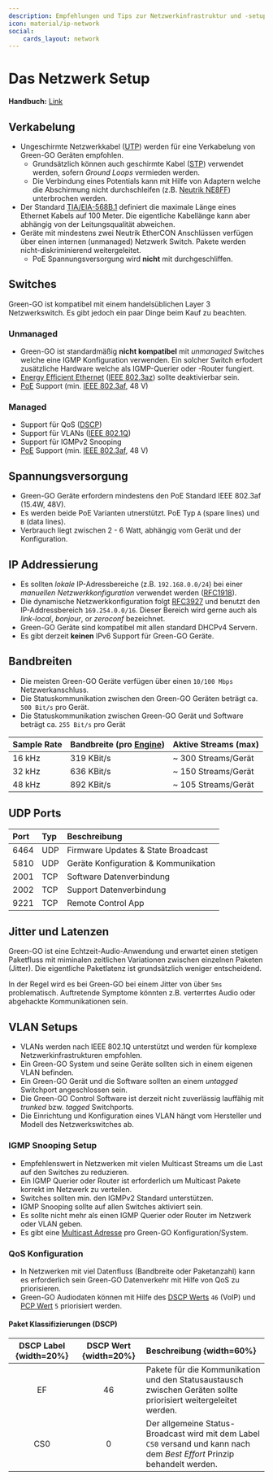 ```yaml
---
description: Empfehlungen und Tips zur Netzwerkinfrastruktur und -setup
icon: material/ip-network
social:
    cards_layout: network
---
```

# Das Netzwerk Setup

**Handbuch:** [Link](https://manual.greengoconnect.com/en/guides/network/)

## Verkabelung

- Ungeschirmte Netzwerkkabel ([UTP](https://de.wikipedia.org/wiki/Twisted-Pair-Kabel#UTP)) werden für eine Verkabelung von Green-GO Geräten empfohlen.
    - Grundsätzlich können auch geschirmte Kabel ([STP](https://de.wikipedia.org/wiki/Twisted-Pair-Kabel#STP)) verwendet werden, sofern _Ground Loops_ vermieden werden.
    - Die Verbindung eines Potentials kann mit Hilfe von Adaptern welche die Abschirmung nicht durchschleifen (z.B. [Neutrik NE8FF](https://www.neutrik.com/en/product/ne8ff)) unterbrochen werden.
- Der Standard [TIA/EIA-568B.1](https://www.csd.uoc.gr/~hy435/material/TIA-EIA-568-B.1.pdf) definiert die maximale Länge eines Ethernet Kabels auf 100 Meter. Die eigentliche Kabellänge kann aber abhängig von der Leitungsqualität abweichen.
- Geräte mit mindestens zwei Neutrik EtherCON Anschlüssen verfügen über einen internen (unmanaged) Netzwerk Switch. Pakete werden nicht-diskriminierend weitergeleitet.
    - PoE Spannungsversorgung wird **nicht** mit durchgeschliffen.

## Switches

Green-GO ist kompatibel mit einem handelsüblichen Layer 3 Netzwerkswitch. Es gibt jedoch ein paar Dinge beim Kauf zu beachten.

### Unmanaged

- Green-GO ist standardmäßig **nicht kompatibel** mit _unmanaged_ Switches welche eine IGMP Konfiguration verwenden. Ein solcher Switch erfodert zusätzliche Hardware welche als IGMP-Querier oder -Router fungiert.
- [Energy Efficient Ethernet](https://de.wikipedia.org/wiki/Energy_Efficient_Ethernet) ([IEEE 802.3az](https://standards.ieee.org/ieee/802.3az/4270/)) sollte deaktivierbar sein.
- [PoE](https://de.wikipedia.org/wiki/Power_over_Ethernet) Support (min. [IEEE 802.3af](https://standards.ieee.org/ieee/802.3af/1090/), 48 V)

### Managed

- Support für QoS ([DSCP](https://de.wikipedia.org/wiki/DiffServ))
- Support für VLANs ([IEEE 802.1Q](https://standards.ieee.org/ieee/802.1Q/6844/))
- Support für IGMPv2 Snooping
- [PoE](https://de.wikipedia.org/wiki/Power_over_Ethernet) Support (min. [IEEE 802.3af](https://standards.ieee.org/ieee/802.3af/1090/), 48 V)

## Spannungsversorgung

- Green-GO Geräte erfordern mindestens den PoE Standard IEEE 802.3af (15.4W, 48V).
- Es werden beide PoE Varianten utnerstützt. PoE Typ `A` (spare lines) und `B` (data lines).
- Verbrauch liegt zwischen 2 - 6 Watt, abhängig vom Gerät und der Konfiguration.

## IP Addressierung

- Es sollten _lokale_ IP-Adressbereiche (z.B. `192.168.0.0/24`) bei einer _manuellen Netzwerkkonfiguration_ verwendet werden ([RFC1918](https://datatracker.ietf.org/doc/html/rfc1918)).
- Die dynamische Netzwerkkonfiguration folgt [RFC3927](https://datatracker.ietf.org/doc/html/rfc3927) und benutzt den IP-Addressbereich `169.254.0.0/16`. Dieser Bereich wird gerne auch als _link-local_, _bonjour_, or _zeroconf_ bezeichnet. 
- Green-GO Geräte sind kompatibel mit allen standard DHCPv4 Servern.
- Es gibt derzeit **keinen** IPv6 Support für Green-GO Geräte.

## Bandbreiten

- Die meisten Green-GO Geräte verfügen über einen `10/100 Mbps` Netzwerkanschluss.
- Die Statuskommunikation zwischen den Green-GO Geräten beträgt ca. `500 Bit/s` pro Gerät.
- Die Statuskommunikation zwischen Green-GO Gerät und Software beträgt ca. `255 Bit/s` pro Gerät

| Sample Rate | Bandbreite (pro [Engine](https://manual.greengoconnect.com/en/glossary/#green-go-engine)) | Aktive Streams (max) |
| :-- | :-- | :-- |
| 16 kHz | 319 KBit/s | ~ 300 Streams/Gerät |
| 32 kHz | 636 KBit/s | ~ 150 Streams/Gerät |
| 48 kHz | 892 KBit/s | ~ 105 Streams/Gerät |

## UDP Ports

| Port | Typ | Beschreibung |
| :-- | :-- | :-- |
| 6464 | UDP | Firmware Updates & State Broadcast |
| 5810 | UDP | Geräte Konfiguration & Kommunikation |
| 2001 | TCP | Software Datenverbindung |
| 2002 | TCP | Support Datenverbindung |
| 9221 | TCP | Remote Control App |

## Jitter und Latenzen

Green-GO ist eine Echtzeit-Audio-Anwendung und erwartet einen stetigen Paketfluss mit miminalen zeitlichen Variationen zwischen einzelnen Paketen (Jitter). Die eigentliche Paketlatenz ist grundsätzlich weniger entscheidend.

In der Regel wird es bei Green-GO bei einem Jitter von über `5ms` problematisch. Auftretende Symptome könnten z.B. verterrtes Audio oder abgehackte Kommunikationen sein.

## VLAN Setups

- VLANs werden nach IEEE 802.1Q unterstützt und werden für komplexe Netzwerkinfrastrukturen empfohlen.
- Ein Green-GO System und seine Geräte sollten sich in einem eigenen VLAN befinden.
- Ein Green-GO Gerät und die Software sollten an einem _untagged_ Switchport angeschlossen sein.
- Die Green-GO Control Software ist derzeit nicht zuverlässig lauffähig mit _trunked_ bzw. _tagged_ Switchports.
- Die Einrichtung und Konfiguration eines VLAN hängt vom Hersteller und Modell des Netzwerkswitches ab.

### IGMP Snooping Setup

- Empfehlenswert in Netzwerken mit vielen Multicast Streams um die Last auf den Switches zu reduzieren.
- Ein IGMP Querier oder Router ist erforderlich um Multicast Pakete korrekt im Netzwerk zu verteilen.
- Switches sollten min. den IGMPv2 Standard unterstützen.
- IGMP Snooping sollte auf allen Switches aktiviert sein.
- Es sollte nicht mehr als einen IGMP Querier oder Router im Netzwerk oder VLAN geben.
- Es gibt eine [Multicast Adresse](https://manual.greengoconnect.com/en/software/views/config/#config-settings) pro Green-GO Konfiguration/System.

### QoS Konfiguration

- In Netzwerken mit viel Datenfluss (Bandbreite oder Paketanzahl) kann es erforderlich sein Green-GO Datenverkehr mit Hilfe von QoS zu priorisieren.
- Green-GO Audiodaten können mit Hilfe des [DSCP Werts](https://de.wikipedia.org/wiki/DiffServ) `46` (VoIP) und [PCP Wert](https://de.wikipedia.org/wiki/IEEE_802.1p) `5` priorisiert werden.

#### Paket Klassifizierungen (DSCP)

| DSCP Label {width=20%} | DSCP Wert {width=20%} | Beschreibung {width=60%} |
| :-: | :-: | :-- |
| EF | 46 | Pakete für die Kommunikation und den Statusaustausch zwischen Geräten sollte priorisiert weitergeleitet werden. |
| CS0 | 0 | Der allgemeine Status-Broadcast wird mit dem Label `CS0` versand und kann nach dem _Best Effort_ Prinzip behandelt werden. |